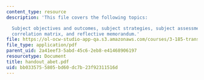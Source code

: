 ```yaml
---
content_type: resource
description: 'This file covers the following topics:

  Subject objectives and outcomes, subject strategies, subject assessment methods,
  correlation matrix, and reflective memorandum.'
file: https://ol-ocw-studio-app-qa.s3.amazonaws.com/courses/3-185-transport-phenomena-in-materials-engineering-fall-2003/bb0335755805bd60dc7b23f92311516d_handout_abet.pdf
file_type: application/pdf
parent_uid: 2a41eef3-5abd-45c6-2eb8-e41468906197
resourcetype: Document
title: handout_abet.pdf
uid: bb033575-5805-bd60-dc7b-23f92311516d
---
```

